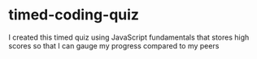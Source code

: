 # timed-coding-quiz

I created this timed quiz using JavaScript fundamentals that stores high scores so that I can gauge my progress compared to my peers
